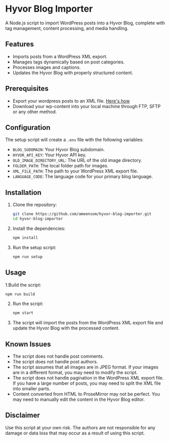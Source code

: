 # Hyvor Blog Importer

A Node.js script to import WordPress posts into a Hyvor Blog, complete with tag management, content processing, and media handling.

## Features

- Imports posts from a WordPress XML export.
- Manages tags dynamically based on post categories.
- Processes images and captions.
- Updates the Hyvor Blog with properly structured content.

## Prerequisites

- Export your wordpress posts to an XML file. [Here's how](https://wordpress.com/support/export/#export-content-to-another-word-press-site)
- Download your wp-content into your local machine through FTP, SFTP or any other method.

## Configuration

The setup script will create a `.env` file with the following variables:

- `BLOG_SUDOMAIN`: Your Hyvor Blog subdomain.
- `HYVOR_API_KEY`: Your Hyvor API key.
- `OLD_IMAGE_DIRECTORY_URL`: The URL of the old image directory.
- `FOLDER_PATH`: The local folder path for images.
- `XML_FILE_PATH`: The path to your WordPress XML export file.
- `LANGUAGE_CODE`: The language code for your primary blog language.

## Installation

1. Clone the repository:

   ```bash
   git clone https://github.com/ameensom/hyvor-blog-importer.git
   cd hyvor-blog-importer
   ```

2. Install the dependencies:

   ```bash
   npm install
   ```

3. Run the setup script:

   ```bash
   npm run setup
   ```

## Usage

1.Build the script:

   ```bash
   npm run build
   ```

2. Run the script:

   ```bash
   npm start
   ```

3. The script will import the posts from the WordPress XML export file and update the Hyvor Blog with the processed content.

## Known Issues

- The script does not handle post comments.
- The script does not handle post authors.
- The script assumes that all images are in JPEG format. If your images are in a different format, you may need to modify the script.
- The script does not handle pagination in the WordPress XML export file. If you have a large number of posts, you may need to split the XML file into smaller parts.
- Content converted from HTML to ProseMirror may not be perfect. You may need to manually edit the content in the Hyvor Blog editor.

## Disclaimer

Use this script at your own risk. The authors are not responsible for any damage or data loss that may occur as a result of using this script.

